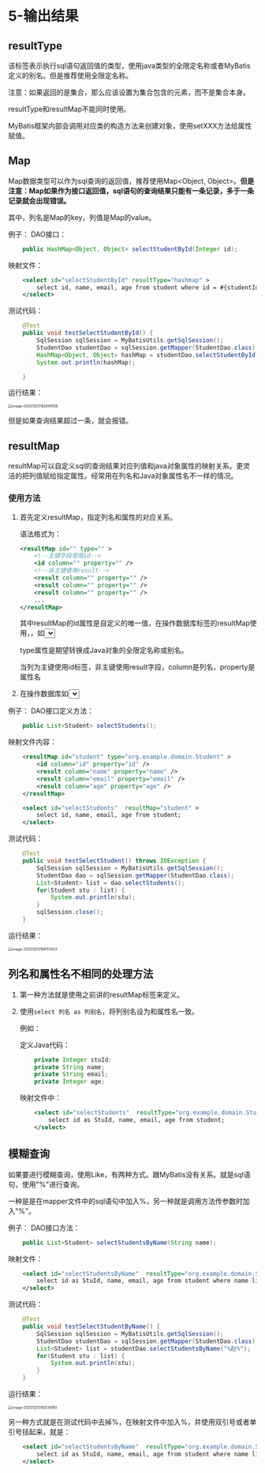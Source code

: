 # 5-输出结果



## resultType

该标签表示执行sql语句返回值的类型，使用java类型的全限定名称或者MyBatis定义的别名。但是推荐使用全限定名称。

注意：如果返回的是集合，那么应该设置为集合包含的元素，而不是集合本身。

resultType和resultMap不能同时使用。

MyBatis框架内部会调用对应类的构造方法来创建对象，使用setXXX方法给属性赋值。



## Map

Map数据类型可以作为sql查询的返回值，推荐使用Map<Object, Object>。**但是注意：Map如果作为接口返回值，sql语句的查询结果只能有一条记录，多于一条记录就会出现错误。**

其中，列名是Map的key，列值是Map的value。

例子：
DAO接口：

```java
    public HashMap<Object, Object> selectStudentById(Integer id);
```

映射文件：

```xml
    <select id="selectStudentById" resultType="hashmap" >
        select id, name, email, age from student where id = #{studentId}
    </select>
```



测试代码：

```java
    @Test
    public void testSelectStudentById() {
        SqlSession sqlSession = MyBatisUtils.getSqlSession();
        StudentDao studentDao = sqlSession.getMapper(StudentDao.class);
        HashMap<Object, Object> hashMap = studentDao.selectStudentById(1002);
        System.out.println(hashMap);

    }
```

运行结果：

<img src="https://crayon-1302863897.cos.ap-beijing.myqcloud.com/image/image-20201203182849126.png" alt="image-20201203182849126" style="zoom:50%;" />



但是如果查询结果超过一条，就会报错。





## resultMap

resultMap可以自定义sql的查询结果对应列值和java对象属性的映射关系。更灵活的把列值赋给指定属性。经常用在列名和Java对象属性名不一样的情况。



### 使用方法

1. 首先定义resultMap，指定列名和属性的对应关系。

    语法格式为：

    ```xml
    <resultMap id="" type="" >
        <!--主键字段使用id-->
    	<id column="" property="" />
        <!--非主键使用result-->
        <result column="" property="" />
        <result column="" property="" />
        <result column="" property="" />
        ...
    </resultMap>
    
    ```

    其中resultMap的id属性是自定义的唯一值，在操作数据库标签的resultMap使用，，如<select resultMap="resultMap的id值">

    type属性是期望转换成Java对象的全限定名称或别名。

    当列为主键使用id标签，非主键使用result字段，column是列名，property是属性名

2. 在操作数据库如<select>等标签中，把resultType替换成resultMap



例子：
DAO接口定义方法：

```java
    public List<Student> selectStudents();
```

映射文件内容：

```xml
    <resultMap id="student" type="org.example.domain.Student" >
        <id column="id" property="id" />
        <result column="name" property="name" />
        <result column="email" property="email" />
        <result column="age" property="age" />
    </resultMap>

    <select id="selectStudents"  resultMap="student" >
        select id, name, email, age from student;
    </select>
```

测试代码：

```java
    @Test
    public void testSelectStudent() throws IOException {
        SqlSession sqlSession = MyBatisUtils.getSqlSession();
        StudentDao dao = sqlSession.getMapper(StudentDao.class);
        List<Student> list = dao.selectStudents();
        for(Student stu : list) {
            System.out.println(stu);
        }
        sqlSession.close();
    }
```

运行结果：



<img src="https://crayon-1302863897.cos.ap-beijing.myqcloud.com/image/image-20201203184113423.png" alt="image-20201203184113423" style="zoom:50%;" />





## 列名和属性名不相同的处理方法

1. 第一种方法就是使用之前讲的resultMap标签来定义。

2. 使用`select 列名 as 列别名`，将列别名设为和属性名一致。

    例如：

    定义Java代码：

    ```java
        private Integer stuId;
        private String name;
        private String email;
        private Integer age;
    ```

    映射文件中：

    ```xml
        <select id="selectStudents"  resultType="org.example.domain.Student" >
            select id as StuId, name, email, age from student;
        </select>
    ```

    



## 模糊查询

如果要进行模糊查询，使用Like，有两种方式。跟MyBatis没有关系。就是sql语句，使用"%"进行查询。

一种是是在mapper文件中的sql语句中加入%，另一种就是调用方法传参数时加入"%"。



例子：
DAO接口方法：

```java
    public List<Student> selectStudentsByName(String name);
```



映射文件：

```xml
    <select id="selectStudentsByName"  resultType="org.example.domain.Student" >
        select id as StuId, name, email, age from student where name like #{name}
    </select>
```



测试代码：

```java
    @Test
    public void testSelectStudentByName() {
        SqlSession sqlSession = MyBatisUtils.getSqlSession();
        StudentDao studentDao = sqlSession.getMapper(StudentDao.class);
        List<Student> list = studentDao.selectStudentsByName("%赵%");
        for(Student stu : list) {
            System.out.println(stu);
        }
    }
```

运行结果：

<img src="https://crayon-1302863897.cos.ap-beijing.myqcloud.com/image/image-20201203192134193.png" alt="image-20201203192134193" style="zoom:50%;" />







另一种方式就是在测试代码中去掉%，在映射文件中加入%，并使用双引号或者单引号括起来，就是：

```xml
    <select id="selectStudentsByName"  resultType="org.example.domain.Student" >
        select id as StuId, name, email, age from student where name like "%" #{name} "%"
    </select>
```


